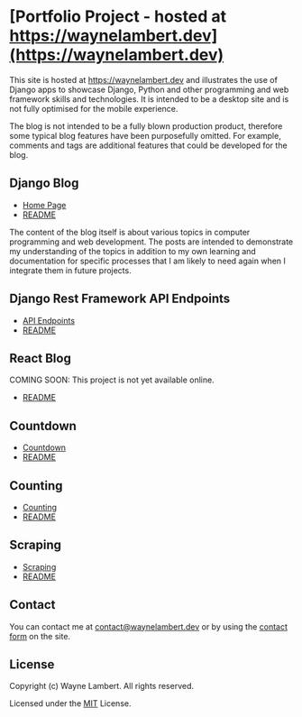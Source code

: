 # [Portfolio Project - hosted at https://waynelambert.dev](https://waynelambert.dev)

This site is hosted at <https://waynelambert.dev> and illustrates the use of Django apps to showcase Django, Python and other programming and web framework skills and technologies. It is intended to be a desktop site and is not fully optimised for the mobile experience.

The blog is not intended to be a fully blown production product, therefore some typical blog features have been purposefully omitted. For example, comments and tags are additional features that could be developed for the blog.

## Django Blog

- [Home Page](https://waynelambert.dev/blog)
- [README](https://github.com/WayneLambert/portfolio/tree/master/blog)

The content of the blog itself is about various topics in computer programming and web development. The posts are intended to demonstrate my understanding of the topics in addition to my own learning and documentation for specific processes that I am likely to need again when I integrate them in future projects.

## Django Rest Framework API Endpoints

- [API Endpoints](https://www.waynelambert.dev/api/blog/posts/)
- [README](https://github.com/WayneLambert/portfolio/tree/master/api)

## React Blog

COMING SOON: This project is not yet available online.

- [README](https://github.com/WayneLambert/portfolio/tree/master/aa-front-end)

## Countdown

- [Countdown](https://www.waynelambert.dev/countdown/selection/)
- [README](https://github.com/WayneLambert/portfolio/tree/master/countdown)

## Counting

- [Counting](https://www.waynelambert.dev/count/check-count/)
- [README](https://github.com/WayneLambert/portfolio/tree/master/counting)

## Scraping

- [Scraping](https://www.waynelambert.dev/scraping/scraping-options/)
- [README](https://github.com/WayneLambert/portfolio/tree/master/scraping)

## Contact

You can contact me at [contact@waynelambert.dev](mailto:contact@waynelambert.dev) or by using the [contact form](https://www.waynelambert.dev/contact/) on the site.

## License

Copyright (c) Wayne Lambert. All rights reserved.

Licensed under the [MIT](/LICENSE) License.

